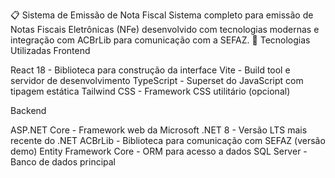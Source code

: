 📋 Sistema de Emissão de Nota Fiscal
Sistema completo para emissão de Notas Fiscais Eletrônicas (NFe) desenvolvido com tecnologias modernas e integração com ACBrLib para comunicação com a SEFAZ.
🚀 Tecnologias Utilizadas
Frontend

React 18 - Biblioteca para construção da interface
Vite - Build tool e servidor de desenvolvimento
TypeScript - Superset do JavaScript com tipagem estática
Tailwind CSS - Framework CSS utilitário (opcional)

Backend

ASP.NET Core - Framework web da Microsoft
.NET 8 - Versão LTS mais recente do .NET
ACBrLib - Biblioteca para comunicação com SEFAZ (versão demo)
Entity Framework Core - ORM para acesso a dados
SQL Server - Banco de dados principal
